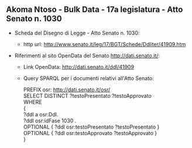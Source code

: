 ## Akoma Ntoso - Bulk Data - 17a legislatura - Atto Senato n. 1030 ##

* Scheda del Disegno di Legge - Atto Senato n. 1030:
	* http url: http://www.senato.it/leg/17/BGT/Schede/Ddliter/41909.htm

* Riferimenti al sito OpenData del Senato http://dati.senato.it/:
	* Link OpenData: http://dati.senato.it/ddl/41909
	* Query SPARQL per i documenti relativi all'Atto Senato:

        PREFIX osr: <http://dati.senato.it/osr/>  
		SELECT DISTINCT ?testoPresentato ?testoApprovato  
		WHERE  
		{  
		    ?ddl a osr:Ddl.  
		    ?ddl osr:idFase 1030 .  
		    OPTIONAL { ?ddl osr:testoPresentato ?testoPresentato }  
		    OPTIONAL { ?ddl osr:testoApprovato ?testoApprovato }  
		}
		